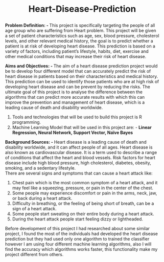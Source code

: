 # <p align="center">Heart-Disease-Prediction</p>

<b>Problem Definition: - </b>This project is specifically targeting the people of all age group who are suffering from Heart problem. This project will be given a set of patient characteristics such as age, sex, blood pressure, cholesterol levels, and other relevant medical history, the goal is to predict whether a patient is at risk of developing heart disease. This prediction is based on a variety of factors, including patient’s lifestyle, habits, diet, exercise and other medical conditions that may increase their risk of heart disease.

<b>Aims and Objectives: - </b>The aim of a heart disease prediction project would be to develop four different model  that can accurately predict the risk of heart disease in patients based on their characteristics and medical history. This prediction can be used to identify those patients who are at high risk of developing heart disease and can be prevent by reducing the risks.
The ultimate goal of this project is to analyse the difference between the algorithms that can predict more accurate results with which this can improve the prevention and management of heart disease, which is a leading cause of death and disability worldwide.
1.	Tools and technologies that will be used to build this project is R programming.
2.	Machine Learning Model that will be used in this project are: -	<b>Linear Regression, Neural Network, Support Vector, Naïve Bayes</b>

<b>Background Sources: - </b>Heart disease is a leading cause of death and disability worldwide, and it can affect people of all ages. Heart disease is also known as cardiovascular disease. It is a term used to describe a range of conditions that affect the heart and blood vessels. Risk factors for heart disease include high blood pressure, high cholesterol, diabetes, obesity, smoking, and a sedentary lifestyle.<br>
There are several signs and symptoms that can cause a heart attack like:
1.	Chest pain which is the most common symptom of a heart attack, and it may feel like a squeezing, pressure, or pain in the center of the chest.
2.	Some people may experience discomfort or pain in the arms, neck, jaw, or back during a heart attack.
3.	Difficulty in breathing, or the feeling of being short of breath, can be a sign of a heart attack.
4.	Some people start sweating on their entire body during a heart attack.
5.	During the heart attack people start feeling dizzy or lightheaded.

Before development of this project I had researched about some similar project, I found the most of the individuals had developed the heart disease prediction but they had used only one algorithm to trained the classifier however I am using four different machine learning algorithms, also I will find the accuracy which algorithms works faster, this functionality make my project different from others. 
